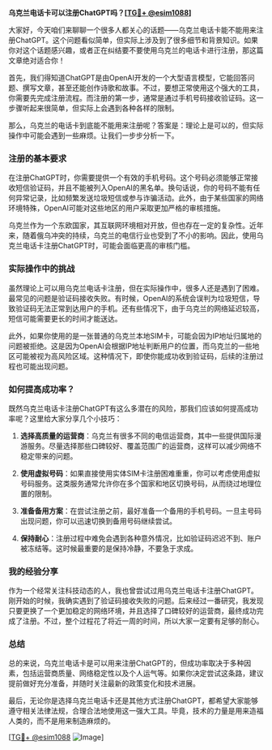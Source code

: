 **乌克兰电话卡可以注册ChatGPT吗？[[TG💪+ @esim1088](https://t.me/s/esim1088)]**

大家好，今天咱们来聊聊一个很多人都关心的话题——乌克兰电话卡能不能用来注册ChatGPT。这个问题看似简单，但实际上涉及到了很多细节和背景知识。如果你对这个话题感兴趣，或者正在纠结要不要使用乌克兰的电话卡进行注册，那这篇文章绝对适合你！

首先，我们得知道ChatGPT是由OpenAI开发的一个大型语言模型，它能回答问题、撰写文章，甚至还能创作诗歌和故事。不过，要想正常使用这个强大的工具，你需要先完成注册流程。而注册的第一步，通常是通过手机号码接收验证码。这一步骤听起来很简单，但实际上会遇到各种各样的限制。

那么，乌克兰的电话卡到底能不能用来注册呢？答案是：理论上是可以的，但实际操作中可能会遇到一些麻烦。让我们一步步分析一下。

### 注册的基本要求

在注册ChatGPT时，你需要提供一个有效的手机号码。这个号码必须能够正常接收短信验证码，并且不能被列入OpenAI的黑名单。换句话说，你的号码不能有任何异常记录，比如频繁发送垃圾短信或参与诈骗活动。此外，由于某些国家的网络环境特殊，OpenAI可能对这些地区的用户采取更加严格的审核措施。

乌克兰作为一个东欧国家，其互联网环境相对开放，但也存在一定的复杂性。近年来，随着俄乌冲突的持续，乌克兰的电信行业也受到了不小的影响。因此，使用乌克兰电话卡注册ChatGPT时，可能会面临更高的审核门槛。

### 实际操作中的挑战

虽然理论上可以用乌克兰电话卡注册，但在实际操作中，很多人还是遇到了困难。最常见的问题是验证码接收失败。有时候，OpenAI的系统会误判为垃圾短信，导致验证码无法正常到达用户的手机。还有些情况下，由于乌克兰的网络延迟较高，短信可能需要更长的时间才能送达。

此外，如果你使用的是一张普通的乌克兰本地SIM卡，可能会因为IP地址归属地的问题被拒绝。这是因为OpenAI会根据IP地址判断用户的位置，而乌克兰的一些地区可能被视为高风险区域。这种情况下，即使你能成功收到验证码，后续的注册过程也可能出现问题。

### 如何提高成功率？

既然乌克兰电话卡注册ChatGPT有这么多潜在的风险，那我们应该如何提高成功率呢？这里给大家分享几个小技巧：

1. **选择高质量的运营商**：乌克兰有很多不同的电信运营商，其中一些提供国际漫游服务。尽量选择那些口碑较好、覆盖范围广的运营商，这样可以减少网络不稳定带来的问题。
   
2. **使用虚拟号码**：如果直接使用实体SIM卡注册困难重重，你可以考虑使用虚拟号码服务。这类服务通常允许你在多个国家和地区切换号码，从而绕过地理位置的限制。

3. **准备备用方案**：在尝试注册之前，最好准备一个备用的手机号码。一旦主号码出现问题，你可以迅速切换到备用号码继续尝试。

4. **保持耐心**：注册过程中难免会遇到各种意外情况，比如验证码迟迟不到、账户被冻结等。这时候最重要的是保持冷静，不要急于求成。

### 我的经验分享

作为一个经常关注科技动态的人，我也曾尝试过用乌克兰电话卡注册ChatGPT。刚开始的时候，我确实遇到了验证码接收失败的问题。后来经过一番研究，我发现只要更换了一个更加稳定的网络环境，并且选择了口碑较好的运营商，最终成功完成了注册。不过，整个过程花了将近一周的时间，所以大家一定要有足够的耐心。

### 总结

总的来说，乌克兰电话卡是可以用来注册ChatGPT的，但成功率取决于多种因素，包括运营商质量、网络稳定性以及个人运气等。如果你决定尝试这条路，建议提前做好充分准备，并随时关注最新的政策变化和技术进展。

最后，无论你是选择乌克兰电话卡还是其他方式注册ChatGPT，都希望大家能够遵守相关法律法规，合理合法地使用这一强大工具。毕竟，技术的力量是用来造福人类的，而不是用来制造麻烦的。

[[TG💪+ @esim1088](https://t.me/s/esim1088) ![Image](https://i.postimg.cc/4NQfJmqS/Snipaste-2025-05-13-00-14-12.png)]
